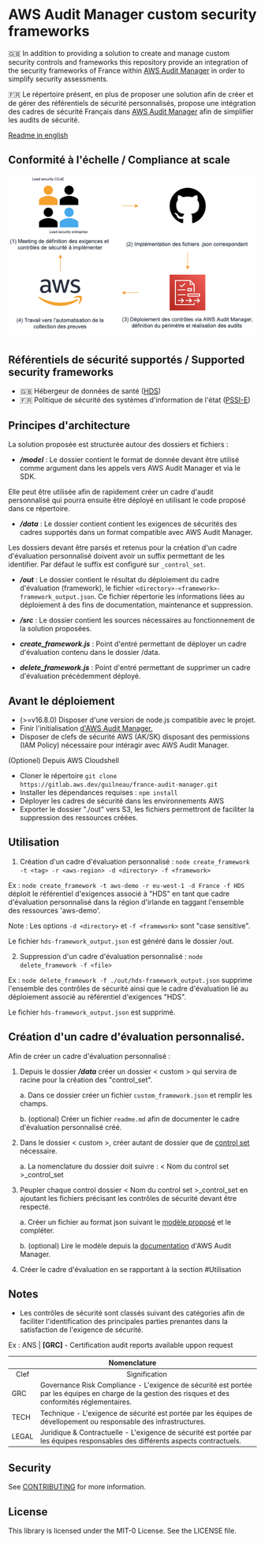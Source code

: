 # AWS Audit Manager custom security frameworks
:gb: In addition to providing a solution to create and manage custom security controls and frameworks this repository provide an integration of the security frameworks of France within <a href="https://aws.amazon.com/audit-manager/">AWS Audit Manager</a> in order to simplify security assessments. 

:fr: Le répertoire présent, en plus de proposer une solution afin de créer et de gérer des référentiels de sécurité personnalisés, propose une intégration des cadres de sécurité Français dans <a href="https://aws.amazon.com/audit-manager/">AWS Audit Manager</a> afin de simplifier les audits de sécurité.

[Readme in english](./readme-en.md)

## Conformité à l'échelle / Compliance at scale

![Compliance at scale](./img/readme/readme-fr.png)

## Référentiels de sécurité supportés / Supported security frameworks
- :gb: Hébergeur de données de santé ([HDS](./data/HDS/readme.md))
- :fr: Politique de sécurité des systèmes d'information de l'état ([PSSI-E](./data/PSSIE/readme.md))

## Principes d'architecture

La solution proposée est structurée autour des dossiers et fichiers :
- ***/model*** : Le dossier contient le format de donnée devant être utilisé comme argument dans les appels vers AWS Audit Manager et via le SDK. 

Elle peut être utilisée afin de rapidement créer un cadre d'audit personnalisé qui pourra ensuite être déployé en utilisant le code proposé dans ce répertoire.

- ***/data*** : Le dossier contient contient les exigences de sécurités des cadres supportés dans un format compatible avec AWS Audit Manager.

Les dossiers devant être parsés et retenus pour la création d'un cadre d'évaluation personnalisé doivent avoir un suffix permettant de les identifier. Par défaut le suffix est configuré sur ```_control_set```.

- ***/out*** : Le dossier contient le résultat du déploiement du cadre d'évaluation (framework), le fichier ```<directory>-<framework>-framework_output.json```. Ce fichier répertorie les informations liées au déploiement à des fins de documentation, maintenance et suppression.

- ***/src*** : Le dossier contient les sources nécessaires au fonctionnement de la solution proposées.

- ***create_framework.js*** : Point d'entré permettant de déployer un cadre d'évaluation contenu dans le dossier /data.

- ***delete_framework.js*** : Point d'entré permettant de supprimer un cadre d'évaluation précédemment déployé.

## Avant le déploiement

- (>=v16.8.0) Disposer d'une version de node.js compatible avec le projet.
- Finir l'initialisation <a href="https://docs.aws.amazon.com/audit-manager/latest/userguide/setting-up.html"> d'AWS Audit Manager.</a>
- Disposer de clefs de sécurité AWS (AK/SK) disposant des permissions (IAM Policy) nécessaire pour intéragir avec AWS Audit Manager.

(Optionel) Depuis AWS Cloudshell
- Cloner le répertoire ```git clone https://gitlab.aws.dev/guilneau/france-audit-manager.git```
- Installer les dépendances requises : ```npm install```
- Déployer les cadres de sécurité dans les environnements AWS
- Exporter le dossier "./out" vers S3, les fichiers permettront de faciliter la suppression des ressources créées.

## Utilisation

1. Création d'un cadre d'évaluation personnalisé : 
```node create_framework -t <tag> -r <aws-region> -d <directory> -f <framework>```

Ex : ```node create_framework -t aws-demo -r eu-west-1 -d France -f HDS``` déploit le référentiel d'exigences associé à "HDS" en tant que cadre d'évaluation personnalisé dans la région d'irlande en taggant l'ensemble des ressources 'aws-demo'.

Note : Les options ```-d <directory>``` et ```-f <framework>``` sont "case sensitive".

Le fichier ```hds-framework_output.json``` est généré dans le dossier /out.

2. Suppression d'un cadre d'évaluation personnalisé : ```node delete_framework -f <file>```

Ex : ```node delete_framework -f ./out/hds-framework_output.json``` supprime l'ensemble des contrôles de sécurité ainsi que le cadre d'évaluation lié au déploiement associé au référentiel d'exigences "HDS". 

Le fichier ```hds-framework_output.json``` est supprimé.

## Création d'un cadre d'évaluation personnalisé.

Afin de créer un cadre d'évaluation personnalisé :

1. Depuis le dossier ***/data*** créer un dossier < custom > qui servira de racine pour la création des "control_set".

    a. Dans ce dossier créer un fichier ```custom_framework.json``` et remplir les champs.

    b. (optional) Créer un fichier ```readme.md``` afin de documenter le cadre d'évaluation personnalisé créé.

2. Dans le dossier < custom >, créer autant de dossier que de <a href="https://docs.aws.amazon.com/audit-manager/latest/APIReference/API_ControlSet.html">control set</a> nécessaire.

    a. La nomenclature du dossier doit suivre : < Nom du control set >_control_set

3. Peupler chaque control dossier < Nom du control set >_control_set en ajoutant les fichiers précisant les contrôles de sécurité devant être respecté.

    a. Créer un fichier au format json suivant le [modèle proposé](./model/sec_control-model.json) et le compléter.

    b. (optional) Lire le modèle depuis la <a href="https://docs.aws.amazon.com/audit-manager/latest/APIReference/API_Control.html">documentation</a> d'AWS Audit Manager.

4. Créer le cadre d'évaluation en se rapportant à la section #Utilisation

## Notes
- Les contrôles de sécurité sont classés suivant des catégories afin de faciliter l'identification des principales parties prenantes dans la satisfaction de l'exigence de sécurité.

Ex : ANS | **[GRC]** - Certification audit reports available uppon request

<table style="width:100%;">
    <thead>
        <tr>
            <th colspan="2" style="text-align:center">Nomenclature</th>
        </tr>
    </thead>
    <tbody >
        <tr>
            <td style="text-align:center">Clef</td>
            <td style="text-align:center">Signification</td>
        </tr>
        <tr>
            <td>GRC</td>
            <td>Governance Risk Compliance - L'exigence de sécurité est portée par les équipes en charge de la gestion des risques et des conformités réglementaires.</td>
        </tr>
        <tr>
            <td>TECH</td>
            <td>Technique - L'exigence de sécurité est portée par les équipes de dévellopement ou responsable des infrastructures.</td>
        </tr>
        <tr>
            <td>LEGAL</td>
            <td>Juridique & Contractuelle - L'exigence de sécurité est portée par les équipes responsables des différents aspects contractuels.</td>
        </tr>
    </tbody>
</table>

## Security

See [CONTRIBUTING](CONTRIBUTING.md) for more information.

## License

This library is licensed under the MIT-0 License. See the LICENSE file.
